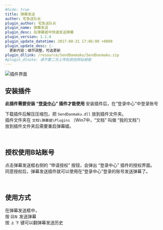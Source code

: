 ```yaml
---
#hide: true
title: 弹幕发送
auther: 宅急送队长
plugin_author: 宅急送队长
plugin_name: 弹幕发送
plugin_desc: 在弹幕姬中快速发送弹幕
plugin_version: 1.1.4
plugin_update_datetime: 2017-08-31 17:06:00 +0800
plugin_update_desc: |-
  更新内容：细节调整，可选更新
plugin_dllink: /resource/SendDanmaku/SendDanmaku.zip
#plugin_dlnote: 请不要二次上传到其他网站谢谢
---
```


<img class="shadow" src="https://www.danmuji.cn/resource/SendDanmaku/1.png" alt="插件界面" />

<br/>

## 安装插件

**此插件需要安装 “[登录中心](https://www.danmuji.cn/plugins/LoginCenter)” 插件才能使用**
安装插件后，在“登录中心”中登录账号

下载插件后解压压缩包，把 `SendDanmaku.dll` 放到插件文件夹。  
插件文件夹在 `文档\弹幕姬\Plugins` （Win7中，“文档” 叫做 “我的文档”）  
放到插件文件夹后需要重启弹幕姬。

<br/>

## 授权使用B站账号

点击弹幕发送框右侧的 “申请授权” 按钮，会弹出 “登录中心” 插件的授权界面。  
同意授权后，弹幕发送插件就可以使用在“登录中心”登录的账号发送弹幕了。

<br/>

## 使用方式

在弹幕发送框中，  
按 `回车` 发送弹幕  
按 `上` `下` 键可以翻弹幕发送历史

